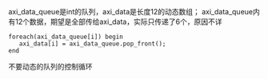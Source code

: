 axi_data_queue是int的队列，axi_data是长度12的动态数组；
axi_data_queue内有12个数据，期望是全部传给axi_data，实际只传递了6个，原因不详
~~~
foreach(axi_data_queue[i]) begin
   axi_data[i] = axi_data_queue.pop_front();
end
~~~

不要动态的队列的控制循环
